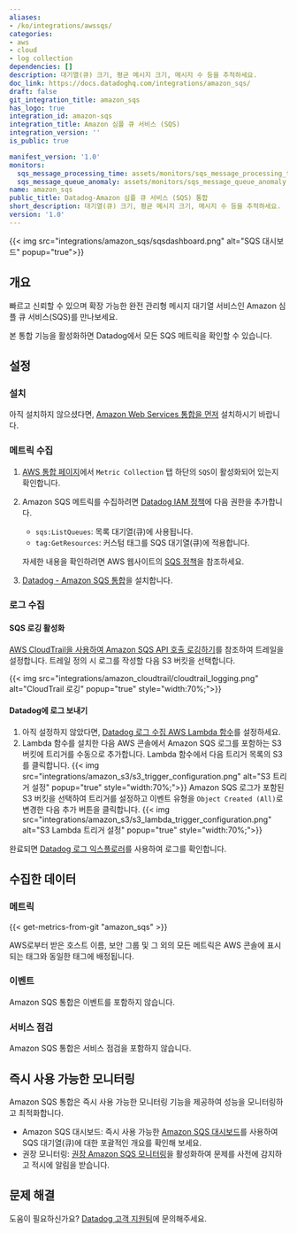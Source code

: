 ```yaml
---
aliases:
- /ko/integrations/awssqs/
categories:
- aws
- cloud
- log collection
dependencies: []
description: 대기열(큐) 크기, 평균 메시지 크기, 메시지 수 등을 추적하세요.
doc_link: https://docs.datadoghq.com/integrations/amazon_sqs/
draft: false
git_integration_title: amazon_sqs
has_logo: true
integration_id: amazon-sqs
integration_title: Amazon 심플 큐 서비스 (SQS)
integration_version: ''
is_public: true

manifest_version: '1.0'
monitors:
  sqs_message_processing_time: assets/monitors/sqs_message_processing_time.json
  sqs_message_queue_anomaly: assets/monitors/sqs_message_queue_anomaly.json
name: amazon_sqs
public_title: Datadog-Amazon 심플 큐 서비스 (SQS) 통합
short_description: 대기열(큐) 크기, 평균 메시지 크기, 메시지 수 등을 추적하세요.
version: '1.0'
---
```


<!--  SOURCED FROM https://github.com/DataDog/dogweb -->
{{< img src="integrations/amazon_sqs/sqsdashboard.png" alt="SQS 대시보드" popup="true">}}

## 개요

빠르고 신뢰할 수 있으며 확장 가능한 완전 관리형 메시지 대기열 서비스인 Amazon 심플 큐 서비스(SQS)를 만나보세요.

본 통합 기능을 활성화하면 Datadog에서 모든 SQS 메트릭을 확인할 수 있습니다.

## 설정

### 설치

아직 설치하지 않으셨다면, [Amazon Web Services 통합을 먼저][1] 설치하시기 바랍니다.

### 메트릭 수집

1. [AWS 통합 페이지][2]에서 `Metric Collection` 탭 하단의 `SQS`이 활성화되어 있는지 확인합니다.
2. Amazon SQS 메트릭를 수집하려면 [Datadog IAM 정책][3]에 다음 권한을 추가합니다.

    - `sqs:ListQueues`: 목록 대기열(큐)에 사용됩니다.
    - `tag:GetResources`: 커스텀 태그를 SQS 대기열(큐)에 적용합니다.

    자세한 내용을 확인하려면 AWS 웹사이트의 [SQS 정책][4]을 참조하세요.

3. [Datadog - Amazon SQS 통합][5]을 설치합니다.

### 로그 수집

#### SQS 로깅 활성화

[AWS CloudTrail을 사용하여 Amazon SQS API 호출 로깅하기][6]를 참조하여 트레일을 설정합니다. 트레일 정의 시 로그를 작성할 다음 S3 버킷을 선택합니다.

{{< img src="integrations/amazon_cloudtrail/cloudtrail_logging.png" alt="CloudTrail 로깅" popup="true" style="width:70%;">}}

#### Datadog에 로그 보내기

1. 아직 설정하지 않았다면,  [Datadog 로그 수집 AWS Lambda 함수][7]를 설정하세요.
2. Lambda 함수를 설치한 다음 AWS 콘솔에서 Amazon SQS 로그를 포함하는 S3 버킷에 트리거를 수동으로 추가합니다. Lambda 함수에서 다음 트리거 목록의 S3를 클릭합니다.
   {{< img src="integrations/amazon_s3/s3_trigger_configuration.png" alt="S3 트리거 설정" popup="true" style="width:70%;">}}
   Amazon SQS 로그가 포함된 S3 버킷을 선택하여 트리거를 설정하고 이벤트 유형을 `Object Created (All)`로 변경한 다음 추가 버튼을 클릭합니다.
   {{< img src="integrations/amazon_s3/s3_lambda_trigger_configuration.png" alt="S3 Lambda 트리거 설정" popup="true" style="width:70%;">}}

완료되면 [Datadog 로그 익스플로러][8]를 사용하여 로그를 확인합니다.

## 수집한 데이터

### 메트릭
{{< get-metrics-from-git "amazon_sqs" >}}


AWS로부터 받은 호스트 이름, 보안 그룹 및 그 외의 모든 메트릭은 AWS 콘솔에 표시되는 태그와 동일한 태그에 배정됩니다.

### 이벤트

Amazon SQS 통합은 이벤트를 포함하지 않습니다.

### 서비스 점검

Amazon SQS 통합은 서비스 점검을 포함하지 않습니다.

## 즉시 사용 가능한 모니터링

Amazon SQS 통합은 즉시 사용 가능한 모니터링 기능을 제공하여 성능을 모니터링하고 최적화합니다.

- Amazon SQS 대시보드: 즉시 사용 가능한 [Amazon SQS 대시보드][10]를 사용하여 SQS 대기열(큐)에 대한 포괄적인 개요를 확인해 보세요.
- 권장 모니터링: [권장 Amazon SQS 모니터링][11]을 활성화하여 문제를 사전에 감지하고 적시에 알림을 받습니다.

## 문제 해결

도움이 필요하신가요? [Datadog 고객 지원팀][12]에 문의해주세요.

[1]: https://docs.datadoghq.com/ko/integrations/amazon_web_services/
[2]: https://app.datadoghq.com/integrations/amazon-web-services
[3]: https://docs.datadoghq.com/ko/integrations/amazon_web_services/#installation
[4]: https://docs.aws.amazon.com/AWSSimpleQueueService/latest/SQSDeveloperGuide/sqs-authentication-and-access-control.html
[5]: https://app.datadoghq.com/integrations/amazon-sqs
[6]: https://docs.aws.amazon.com/AWSSimpleQueueService/latest/SQSDeveloperGuide/logging-using-cloudtrail.html
[7]: https://docs.datadoghq.com/ko/logs/guide/send-aws-services-logs-with-the-datadog-lambda-function
[8]: https://app.datadoghq.com/logs
[9]: https://github.com/DataDog/dogweb/blob/prod/integration/amazon_sqs/amazon_sqs_metadata.csv
[10]: https://app.datadoghq.com/dash/integration/6/aws-sqs
[11]: https://app.datadoghq.com/monitors/recommended
[12]: https://docs.datadoghq.com/ko/help/

